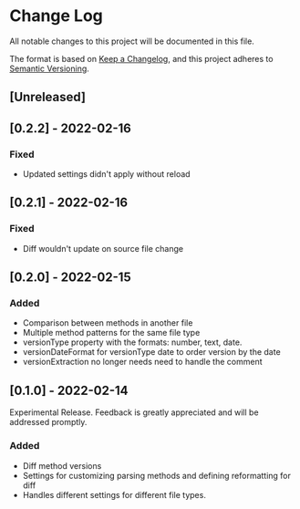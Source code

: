 # Change Log
All notable changes to this project will be documented in this file.

The format is based on [Keep a Changelog](https://keepachangelog.com/en/1.0.0/),
and this project adheres to [Semantic Versioning](https://semver.org/spec/v2.0.0.html).

## [Unreleased]


## [0.2.2] - 2022-02-16
### Fixed
- Updated settings didn't apply without reload

## [0.2.1] - 2022-02-16
### Fixed
- Diff wouldn't update on source file change

## [0.2.0] - 2022-02-15
### Added
- Comparison between methods in another file
- Multiple method patterns for the same file type
- versionType property with the formats: number, text, date.
- versionDateFormat for versionType date to order version by the date
- versionExtraction no longer needs need to handle the comment

## [0.1.0] - 2022-02-14
Experimental Release. Feedback is greatly appreciated and will be addressed promptly.
### Added
- Diff method versions
- Settings for customizing parsing methods and defining reformatting for diff
- Handles different settings for different file types. 
